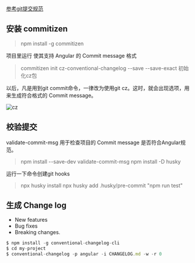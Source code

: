 

[参考git提交规范](https://www.jianshu.com/p/201bd81e7dc9?utm_source=oschina-app)


## 安装 commitizen

> npm install -g commitizen

项目里运行  使其支持 Angular 的 Commit message 格式
> commitizen init cz-conventional-changelog --save --save-exact  初始化cz包

以后，凡是用到git commit命令，一律改为使用git cz。这时，就会出现选项，用来生成符合格式的 Commit message。


![cz](https://upload-images.jianshu.io/upload_images/3827973-39053e8f0259dfda.png?imageMogr2/auto-orient/strip|imageView2/2/w/557/format/webp)


## 校验提交
validate-commit-msg 用于检查项目的 Commit message 是否符合Angular规范。
> npm install --save-dev validate-commit-msg
> npm install -D husky

运行一下命令创建git hooks
> npx  husky install 
> npx husky add .husky/pre-commit "npm run test"




## 生成 Change log

- New features
- Bug fixes
- Breaking changes.

```js
$ npm install -g conventional-changelog-cli
$ cd my-project
$ conventional-changelog -p angular -i CHANGELOG.md -w -r 0
```